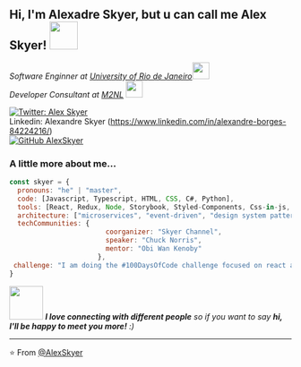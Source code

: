 <h2> Hi, I'm Alexadre Skyer, but u can call me Alex Skyer! <img src="https://media.giphy.com/media/mGcNjsfWAjY5AEZNw6/giphy.gif" width="50"></h2>
<p><em>Software Enginner at <a href="https://estacio.br">University of Rio de Janeiro</a><img src="https://media.giphy.com/media/fYSnHlufseco8Fh93Z/giphy.gif" width="30"></br>Developer Consultant at <a href="https://www.m2nl.com">M2NL</a> <img src="https://media.giphy.com/media/WUlplcMpOCEmTGBtBW/giphy.gif" width="30"> 
</em></p>

[![Twitter: Alex Skyer](https://img.shields.io/twitter/follow/Alex_Skyer?style=social)](https://twitter.com/Alex_Skyer)
</br>
Linkedin: Alexandre Skyer (https://www.linkedin.com/in/alexandre-borges-84224216/)
</br>
[![GitHub AlexSkyer](https://img.shields.io/github/followers/AlexandreSkyer?label=follow&style=social)](https://github.com/AlexandreSkyer)


###  A little more about me...  

```javascript
const skyer = {
  pronouns: "he" | "master",
  code: [Javascript, Typescript, HTML, CSS, C#, Python],
  tools: [React, Redux, Node, Storybook, Styled-Components, Css-in-js, Docker],
  architecture: ["microservices", "event-driven", "design system pattern"],
  techCommunities: {
                        coorganizer: "Skyer Channel",
                        speaker: "Chuck Norris",
                        mentor: "Obi Wan Kenoby"
                      },
 challenge: "I am doing the #100DaysOfCode challenge focused on react and typescript"
}
```

<img src="https://media.giphy.com/media/LnQjpWaON8nhr21vNW/giphy.gif" width="60"> <em><b>I love connecting with different people</b> so if you want to say <b>hi, I'll be happy to meet you more!</b> :)</em>

---

⭐️ From [@AlexSkyer](https://github.com/AlexandreSkyer)
